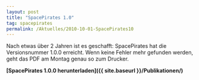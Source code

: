 ```yaml
---
layout: post
title: "SpacePirates 1.0"
tag: spacepirates
permalink: /Aktuelles/2010-10-01-SpacePirates10
---
```



Nach etwas über 2 Jahren ist es geschafft: SpacePirates hat die Versionsnummer 1.0.0 erreicht. Wenn keine Fehler mehr gefunden werden, geht das PDF am Montag genau so zum Drucker.

**[SpacePirates 1.0.0 herunterladen]({{ site.baseurl }}/Publikationen/)**
